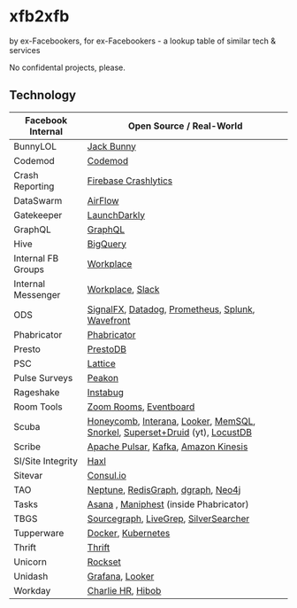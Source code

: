# xfb2xfb
by ex-Facebookers, for ex-Facebookers - a lookup table of similar tech &amp; services

No confidental projects, please.

## Technology

| Facebook Internal | Open Source / Real-World                 |
| --------------- | ---------------------------------------- |
| BunnyLOL | [Jack Bunny](https://github.com/evensi/jack_bunny) |
| Codemod | [Codemod](https://github.com/facebook/codemod) |
| Crash Reporting | [Firebase Crashlytics](https://firebase.google.com/docs/crashlytics) |
| DataSwarm       | [AirFlow](https://airflow.apache.org/) |
| Gatekeeper      | [LaunchDarkly](https://launchdarkly.com/) |
| GraphQL | [GraphQL](https://graphql.org/) |
| Hive | [BigQuery](https://cloud.google.com/bigquery) |
| Internal FB Groups | [Workplace](https://www.facebook.com/workplace) |
| Internal Messenger | [Workplace](https://www.facebook.com/workplace), [Slack](https://www.slack.com) |
| ODS             | [SignalFX](https://www.signalfx.com/), [Datadog](https://www.datadoghq.com/), [Prometheus](https://prometheus.io/), [Splunk](https://www.splunk.com/), [Wavefront](https://www.wavefront.com/) |
| Phabricator     | [Phabricator](https://github.com/phacility/phabricator) |
| Presto | [PrestoDB](https://prestodb.io/) |
| PSC | [Lattice](https://lattice.com/) |
| Pulse Surveys | [Peakon](https://peakon.com/) |
| Rageshake | [Instabug](https://instabug.com/) |
| Room Tools | [Zoom Rooms](https://www.zoom.us/docs/doc/Zoom_Rooms_Scheduling_Display.pdf), [Eventboard](https://www.teem.com/display-apps/teem-conference-room-display/) |
| Scuba           | [Honeycomb](https://www.honeycomb.io/), [Interana](https://www.interana.com/), [Looker](https://looker.com/), [MemSQL](https://www.memsql.com/), [Snorkel](https://snorkel.logv.org/), [Superset+Druid](https://www.youtube.com/watch?v=W_Sp4jo1ACg) (yt), [LocustDB](https://github.com/cswinter/LocustDB) |
| Scribe | [Apache Pulsar](https://pulsar.apache.org/), [Kafka](https://kafka.apache.org/), [Amazon Kinesis](https://aws.amazon.com/kinesis/) | 
| SI/Site Integrity | [Haxl](https://github.com/facebook/Haxl) | 
| Sitevar | [Consul.io](https://www.consul.io/) |
| TAO | [Neptune](https://aws.amazon.com/neptune/), [RedisGraph](https://oss.redislabs.com/redisgraph/), [dgraph](https://dgraph.io/), [Neo4j](https://neo4j.com/) | 
| Tasks | [Asana](https://asana.com/) , [Maniphest](https://github.com/phacility/phabricator) (inside Phabricator) | 
| TBGS | [Sourcegraph](https://about.sourcegraph.com/), [LiveGrep](https://github.com/livegrep/livegrep), [SilverSearcher](https://github.com/ggreer/the_silver_searcher) |
| Tupperware | [Docker](https://www.docker.com/), [Kubernetes](https://kubernetes.io/) |
| Thrift | [Thrift](https://github.com/apache/thrift) |
| Unicorn         | [Rockset](https://rockset.com/) |
| Unidash | [Grafana](https://www.grafana.com/), [Looker](https://looker.com/) |
| Workday | [Charlie HR](https://www.charliehr.com/), [Hibob](https://www.hibob.com/) |
